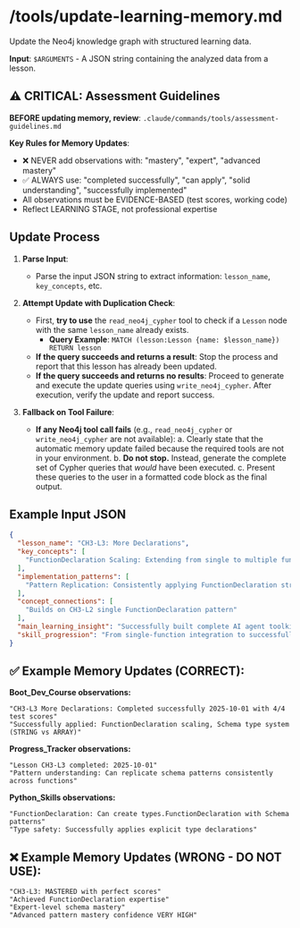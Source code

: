 # /tools/update-learning-memory.md
Update the Neo4j knowledge graph with structured learning data.

**Input**: `$ARGUMENTS` - A JSON string containing the analyzed data from a lesson.

## ⚠️ CRITICAL: Assessment Guidelines

**BEFORE updating memory, review**: `.claude/commands/tools/assessment-guidelines.md`

**Key Rules for Memory Updates**:
- ❌ NEVER add observations with: "mastery", "expert", "advanced mastery"
- ✅ ALWAYS use: "completed successfully", "can apply", "solid understanding", "successfully implemented"
- All observations must be EVIDENCE-BASED (test scores, working code)
- Reflect LEARNING STAGE, not professional expertise

## Update Process

1.  **Parse Input**:
    -   Parse the input JSON string to extract information: `lesson_name`, `key_concepts`, etc.

2.  **Attempt Update with Duplication Check**:
    -   First, **try to use** the `read_neo4j_cypher` tool to check if a `Lesson` node with the same `lesson_name` already exists.
        -   **Query Example**: `MATCH (lesson:Lesson {name: $lesson_name}) RETURN lesson`
    -   **If the query succeeds and returns a result**: Stop the process and report that this lesson has already been updated.
    -   **If the query succeeds and returns no results**: Proceed to generate and execute the update queries using `write_neo4j_cypher`. After execution, verify the update and report success.

3.  **Fallback on Tool Failure**:
    -   **If any Neo4j tool call fails** (e.g., `read_neo4j_cypher` or `write_neo4j_cypher` are not available):
        a.  Clearly state that the automatic memory update failed because the required tools are not in your environment.
        b.  **Do not stop.** Instead, generate the complete set of Cypher queries that *would* have been executed.
        c.  Present these queries to the user in a formatted code block as the final output.

## Example Input JSON
```json
{
  "lesson_name": "CH3-L3: More Declarations",
  "key_concepts": [
    "FunctionDeclaration Scaling: Extending from single to multiple function toolkit"
  ],
  "implementation_patterns": [
    "Pattern Replication: Consistently applying FunctionDeclaration structure"
  ],
  "concept_connections": [
    "Builds on CH3-L2 single FunctionDeclaration pattern"
  ],
  "main_learning_insight": "Successfully built complete AI agent toolkit by replicating schema patterns.",
  "skill_progression": "From single-function integration to successfully implementing multi-function toolkit."
}
```

## ✅ Example Memory Updates (CORRECT):

**Boot_Dev_Course observations:**
```
"CH3-L3 More Declarations: Completed successfully 2025-10-01 with 4/4 test scores"
"Successfully applied: FunctionDeclaration scaling, Schema type system (STRING vs ARRAY)"
```

**Progress_Tracker observations:**
```
"Lesson CH3-L3 completed: 2025-10-01"
"Pattern understanding: Can replicate schema patterns consistently across functions"
```

**Python_Skills observations:**
```
"FunctionDeclaration: Can create types.FunctionDeclaration with Schema patterns"
"Type safety: Successfully applies explicit type declarations"
```

## ❌ Example Memory Updates (WRONG - DO NOT USE):

```
"CH3-L3: MASTERED with perfect scores"
"Achieved FunctionDeclaration expertise"
"Expert-level schema mastery"
"Advanced pattern mastery confidence VERY HIGH"
```